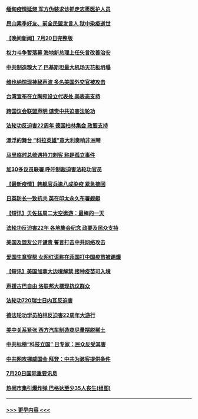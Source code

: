 #### [缅甸疫情延烧 军方伪装求诊抓走志愿医护人员](../pages/prog202/a103170511.md?t=07211501) 
#### [昂山素季好友、前全民盟发言人 狱中染疫逝世](../pages/prog202/a103170500.md?t=07211501) 
#### [【晚间新闻】7月20日完整版](../pages/prog202/a103170440.md?t=07211501) 
#### [权力斗争暂落幕 海地新总理上任矢言改善治安](../pages/prog202/a103170452.md?t=07211501) 
#### [中共制造糗大了 巴基斯坦最大机场天花板坍塌](../pages/prog202/a103169719.md?t=07211501) 
#### [维也纳惊现神秘声波 多名美国外交官被攻击](../pages/prog202/a103169362.md?t=07211501) 
#### [台湾宣布在立陶宛设立代表处  美表态支持](../pages/prog202/a103170265.md?t=07211501) 
#### [跨国议会联盟声明 谴责中共迫害法轮功](../pages/prog202/a103170199.md?t=07211501) 
#### [法轮功反迫害22周年  德国柏林集会  政要支持](../pages/prog202/a103170171.md?t=07211501) 
#### [漂浮的舞台 “科拉英雄”意大利奏响非洲琴](../pages/prog202/a103170173.md?t=07211501) 
#### [马里临时总统遇持刀刺客 称是孤立事件](../pages/prog202/a103170160.md?t=07211501) 
#### [加30多议员联署 呼吁制裁迫害法轮功官员](../pages/prog202/a103170145.md?t=07211501) 
#### [【最新疫情】韩舰官兵逾八成染疫 紧急接回](../pages/prog202/a103169963.md?t=07211501) 
#### [日英防长一致抗共 英在印太永久布署舰艇](../pages/prog202/a103169976.md?t=07211501) 
#### [【短讯】贝佐兹周二太空遨游：最棒的一天](../pages/prog202/a103169961.md?t=07211501) 
#### [法轮功反迫害22年 各地集会纪念 政要及民众支持](../pages/prog202/a103169974.md?t=07211501) 
#### [美国及盟友公开谴责 誓言打击中共网络攻击](../pages/prog202/a103169980.md?t=07211501) 
#### [爱国生意穿帮 女网红谎称在菲国打中国疫苗被踢爆](../pages/prog202/a103169927.md?t=07211501) 
#### [【短讯】美国加拿大边境解禁 接种疫苗可入境](../pages/prog202/a103169922.md?t=07211501) 
#### [声援古巴自由 洛联邦大楼现抗议群众](../pages/prog202/a103169901.md?t=07211501) 
#### [法轮功720瑞士日内瓦反迫害](../pages/prog202/a103169888.md?t=07211501) 
#### [德法轮功学员柏林反迫害22周年大游行](../pages/prog202/a103169882.md?t=07211501) 
#### [美中关系紧张 西方汽车制造商尽量摆脱稀土](../pages/prog202/a103169739.md?t=07211501) 
#### [中共标榜“科技立国” 日专家：民众反受其害](../pages/prog202/a103169674.md?t=07211501) 
#### [中共网攻挪威国会 拜登：中共为骇客提供条件](../pages/prog202/a103169670.md?t=07211501) 
#### [7月20日国际重要讯息](../pages/prog202/a103169666.md?t=07211501) 
#### [热闹市集引爆炸弹 巴格达至少35人丧生(组图)](../pages/prog202/a103169665.md?t=07211501) 

----
#### [ >>> 更早内容 <<< ](../indexes/prog202-earlier.md)
